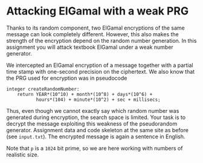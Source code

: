 # Attacking ElGamal with a weak PRG

Thanks to its random component, two ElGamal encryptions of the same message can
look completely different. However, this also makes the strength of the
encryption depend on the random number generation. In this assignment you will
attack textbook ElGamal under a weak number generator.

We intercepted an ElGamal encryption of a message together with a partial time
stamp with one-second precision on the ciphertext. We also know that the PRG
used for encryption was in pseudocode

```
integer createRandomNumber:
    return YEAR*(10^10) + month*(10^8) + days*(10^6) + 
           hours*(104) + minute*(10^2) + sec + millisecs;
```

Thus, even though we cannot exactly say which random number was generated during
encryption, the search space is limited. Your task is to decrypt the message
exploiting this weakness of the pseudorandom generator. Assignment data and code
skeleton at the same site as before (see `input.txt`). The encrypted message is
again a sentence in English.

Note that `p` is a `1024` bit prime, so we are here working with numbers
of realistic size.
